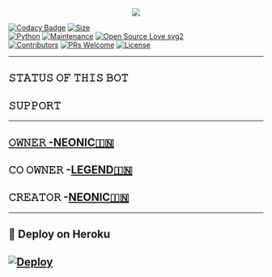 <p align="center">
  <img src="https://telegra.ph/file/47936310360746ffdc2fe.jpg">
</p>


[![Codacy Badge](https://api.codacy.com/project/badge/Grade/f7c51539e67b483bb8d7749acca51d3a)]()
[![Size](https://img.shields.io/github/repo-size/dangerousjatt/SpamBot-2.0?style=flat-square&color=green)]()   
[![Python](https://img.shields.io/badge/Python-v3.9-blue)]()
[![Maintenance](https://img.shields.io/badge/Maintained%3F-yes-green.svg)]()
[![Open Source Love svg2](https://badges.frapsoft.com/os/v2/open-source.svg?v=103)]()   
[![Contributors](https://img.shields.io/github/contributors/dangerousjatt/SpamBot-2.0?style=flat-square&color=green)]()
[![PRs Welcome](https://img.shields.io/badge/PRs-welcome-brightgreen.svg?style=flat-square)]()
[![License](https://img.shields.io/badge/License-AGPL-blue)]()

----

## 𝚂𝚃𝙰𝚃𝚄𝚂 𝙾𝙵 𝚃𝙷𝙸𝚂 𝙱𝙾𝚃 
<p align="left"><a </

-------------------------------------------------

## 𝚂𝚄𝙿𝙿𝙾𝚁𝚃 
                          
<a href="https://t.me/we_are_legendss">
<a href="https://t.me/Englishhindichattingroom">

-------------------------------------------------
## 𝙾𝚆𝙽𝙴𝚁 -[NEONIC🇮🇳](https://t.me/unreal_hun_bro)
## 𝙲𝙾 𝙾𝚆𝙽𝙴𝚁 -[LEGEND🇮🇳](https://t.me/LEGEND_EXPRESS)
## 𝙲𝚁𝙴𝙰𝚃𝙾𝚁 -[NEONIC🇮🇳](https://t.me/unreal_hun_bro)
-------------------------------------------------

## 🚀 Deploy on Heroku 
[![Deploy](https://www.herokucdn.com/deploy/button.svg)](https://heroku.com/deploy?template=https://github.com/DEADLY-FIGHTERS/DEADLY-SPAM-BOT-2.0)
------------------------------------------------

